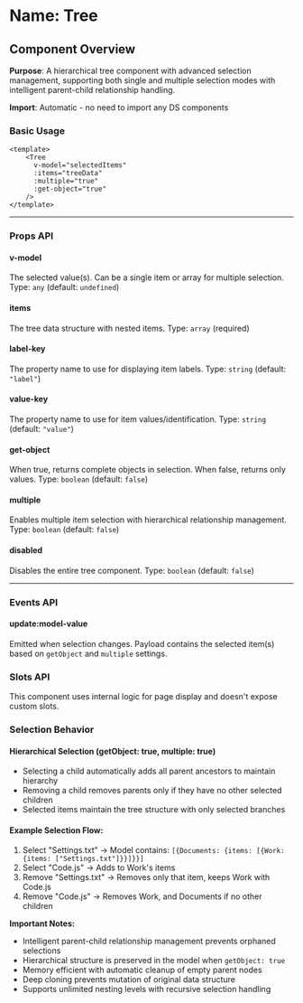 # Name: Tree
## Component Overview

**Purpose**: A hierarchical tree component with advanced selection management, supporting both single and multiple selection modes with intelligent parent-child relationship handling.

**Import**: Automatic - no need to import any DS components

### Basic Usage

```vue
<template>
    <Tree 
      v-model="selectedItems"
      :items="treeData"
      :multiple="true"
      :get-object="true"
    />
</template>
```

---

### Props API

#### v-model
The selected value(s). Can be a single item or array for multiple selection. Type: `any` (default: `undefined`)

#### items
The tree data structure with nested items. Type: `array` (required)

#### label-key
The property name to use for displaying item labels. Type: `string` (default: `"label"`)

#### value-key
The property name to use for item values/identification. Type: `string` (default: `"value"`)

#### get-object
When true, returns complete objects in selection. When false, returns only values. Type: `boolean` (default: `false`)

#### multiple
Enables multiple item selection with hierarchical relationship management. Type: `boolean` (default: `false`)

#### disabled
Disables the entire tree component. Type: `boolean` (default: `false`)

---

### Events API

#### update:model-value
Emitted when selection changes. Payload contains the selected item(s) based on `getObject` and `multiple` settings.

### Slots API

This component uses internal logic for page display and doesn't expose custom slots.

### Selection Behavior

#### Hierarchical Selection (getObject: true, multiple: true)
- Selecting a child automatically adds all parent ancestors to maintain hierarchy
- Removing a child removes parents only if they have no other selected children
- Selected items maintain the tree structure with only selected branches

#### Example Selection Flow:
1. Select "Settings.txt" → Model contains: `[{Documents: {items: [{Work: {items: ["Settings.txt"]}}]}}]`
2. Select "Code.js" → Adds to Work's items
3. Remove "Settings.txt" → Removes only that item, keeps Work with Code.js
4. Remove "Code.js" → Removes Work, and Documents if no other children

**Important Notes:**
- Intelligent parent-child relationship management prevents orphaned selections
- Hierarchical structure is preserved in the model when `getObject: true`
- Memory efficient with automatic cleanup of empty parent nodes
- Deep cloning prevents mutation of original data structure
- Supports unlimited nesting levels with recursive selection handling